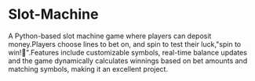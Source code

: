 # Slot-Machine


A Python-based slot machine game where players can deposit money.Players choose lines to bet on, and spin to test their luck,"spin to win!🎉".Features include customizable symbols, real-time balance updates and the game dynamically calculates winnings based on bet amounts and matching symbols, making it an excellent project.
